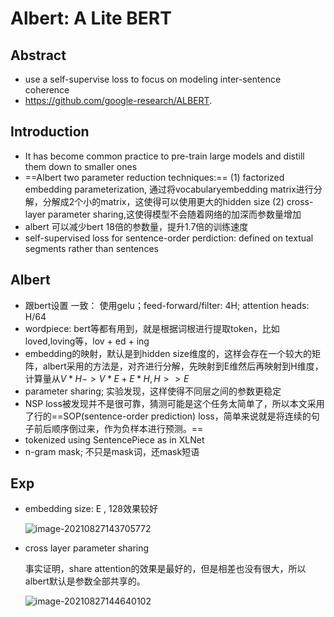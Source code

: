 # Albert: A Lite BERT

## Abstract

* use a self-supervise loss to focus on modeling inter-sentence coherence
* https://github.com/google-research/ALBERT.

## Introduction

*  It has become common practice to pre-train large models and distill them down to smaller ones
* ==Albert two parameter reduction techniques:==   (1) factorized embedding parameterization, 通过将vocabularyembedding matrix进行分解，分解成2个小的matrix，这使得可以使用更大的hidden size   (2) cross-layer parameter sharing,这使得模型不会随着网络的加深而参数量增加
* albert 可以减少bert 18倍的参数量，提升1.7倍的训练速度
* self-supervised loss for sentence-order perdiction:  defined on textual segments rather than sentences

## Albert

* 跟bert设置 一致： 使用gelu；feed-forward/filter: 4H;    attention heads: H/64
* wordpiece: bert等都有用到，就是根据词根进行提取token，比如loved,loving等，lov + ed  + ing
* embedding的映射，默认是到hidden size维度的，这样会存在一个较大的矩阵，albert采用的方法是，对齐进行分解，先映射到E维然后再映射到H维度，计算量从$V*H ->  V*E+E*H,H >> E$
* parameter sharing; 实验发现，这样使得不同层之间的参数更稳定
* NSP loss被发现并不是很可靠，猜测可能是这个任务太简单了，所以本文采用了行的==SOP(sentence-order prediction) loss，简单来说就是将连续的句子前后顺序倒过来，作为负样本进行预测。==
* tokenized using SentencePiece as in XLNet
* n-gram mask;  不只是mask词，还mask短语

## Exp

* embedding size: E , 128效果较好

  ![image-20210827143705772](C:\Users\wanglichun\Desktop\TyporaPapers\images\image-20210827143705772.png)

* cross layer parameter sharing

  事实证明，share attention的效果是最好的，但是相差也没有很大，所以albert默认是参数全部共享的。

  ![image-20210827144640102](C:\Users\wanglichun\Desktop\TyporaPapers\images\image-20210827144640102.png)

